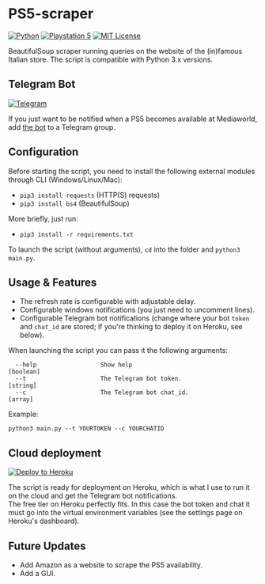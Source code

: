 # PS5-scraper

[![Python](https://img.shields.io/badge/python-3670A0?style=for-the-badge&logo=python&logoColor=ffdd54)](https://www.python.org/)
[![Playstation 5](https://img.shields.io/badge/Playstation%205-003791?style=for-the-badge&logo=playstation-5&logoColor=white)](https://www.playstation.com/en-us/ps5/)
[![MIT License](https://img.shields.io/github/license/drew458/ps5-scraper?style=for-the-badge)](https://opensource.org/licenses/MIT)

BeautifulSoup scraper running queries on the website of the (in)famous Italian store.
The script is compatible with Python 3.x versions.

## Telegram Bot

[![Telegram](https://img.shields.io/badge/Telegram-2CA5E0?style=for-the-badge&logo=telegram&logoColor=white)](https://t.me/PS5scrapermw_bot)

If you just want to be notified when a PS5 becomes available at Mediaworld, add [the bot](https://t.me/PS5scrapermw_bot) to a Telegram group.

## Configuration
Before starting the script, you need to install the following external modules through CLI (Windows/Linux/Mac):
* `pip3 install requests` (HTTP(S) requests)
* `pip3 install bs4` (BeautifulSoup)

More briefly, just run:
* `pip3 install -r requirements.txt`

To launch the script (without arguments), `cd` into the folder and `python3 main.py`.

## Usage & Features

* The refresh rate is configurable with adjustable delay.  
* Configurable windows notifications (you just need to uncomment lines).  
* Configurable Telegram bot notifications (change where your bot `token` and `chat_id` are stored; if you're thinking to deploy it on Heroku, see below).

When launching the script you can pass it the following arguments:
```
  --help                  Show help                                                                            [boolean]
  --t                     The Telegram bot token.                                                              [string]
  --c                     The Telegram bot chat_id.                                                            [array]
```

Example:
```
python3 main.py --t YOURTOKEN --c YOURCHATID
```


## Cloud deployment

[![Deploy to Heroku](https://www.herokucdn.com/deploy/button.svg)](https://heroku.com/deploy)

The script is ready for deployment on Heroku, which is what I use to run it on the cloud and get the Telegram bot notifications.  
The free tier on Heroku perfectly fits. In this case the bot token and chat it must go into the virtual environment variables (see the settings page on Heroku's dashboard).

## Future Updates
* Add Amazon as a website to scrape the PS5 availability.
* Add a GUI.